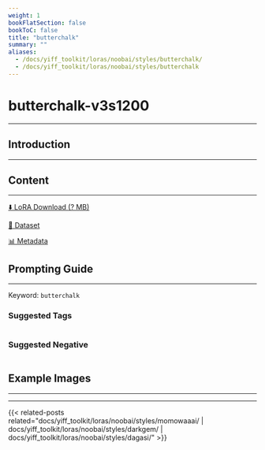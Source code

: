```yaml
---
weight: 1
bookFlatSection: false
bookToC: false
title: "butterchalk"
summary: ""
aliases:
  - /docs/yiff_toolkit/loras/noobai/styles/butterchalk/
  - /docs/yiff_toolkit/loras/noobai/styles/butterchalk
---
```


<!--markdownlint-disable MD025 MD033 -->

# butterchalk-v3s1200

---

## Introduction

---

## Content

---

[⬇️ LoRA Download (? MB)]()

[📐 Dataset]()

[📊 Metadata]()

## Prompting Guide

---

Keyword: `butterchalk`

### Suggested Tags

```md
```

### Suggested Negative

```md
```

## Example Images

---

<div class="image-grid">
  <div class="image-grid-container">
    <a href="">
    </a>
    <a href="">
    </a>
  </div>
</div>

---

{{< related-posts related="docs/yiff_toolkit/loras/noobai/styles/momowaaai/ | docs/yiff_toolkit/loras/noobai/styles/darkgem/ | docs/yiff_toolkit/loras/noobai/styles/dagasi/" >}}
